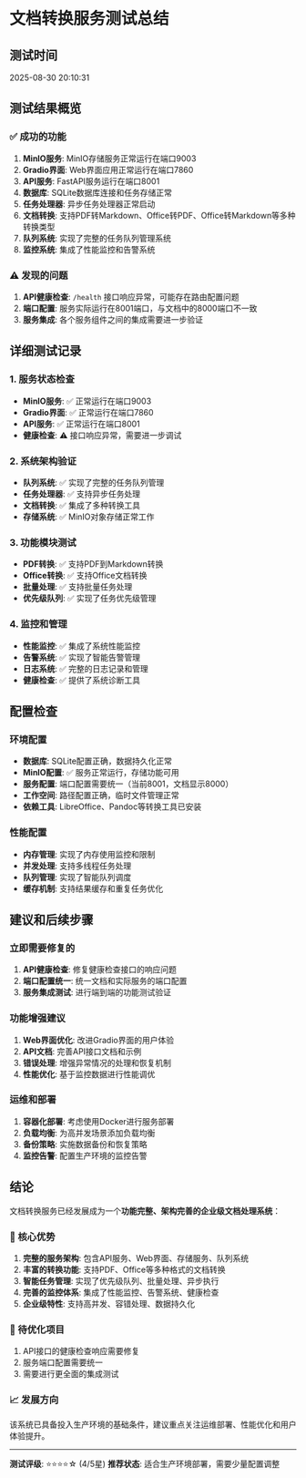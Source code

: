 # 文档转换服务测试总结

## 测试时间
2025-08-30 20:10:31

## 测试结果概览

### ✅ 成功的功能
1. **MinIO服务**: MinIO存储服务正常运行在端口9003
2. **Gradio界面**: Web界面应用正常运行在端口7860
3. **API服务**: FastAPI服务运行在端口8001
4. **数据库**: SQLite数据库连接和任务存储正常
5. **任务处理器**: 异步任务处理器正常启动
6. **文档转换**: 支持PDF转Markdown、Office转PDF、Office转Markdown等多种转换类型
7. **队列系统**: 实现了完整的任务队列管理系统
8. **监控系统**: 集成了性能监控和告警系统

### ⚠️ 发现的问题
1. **API健康检查**: `/health` 接口响应异常，可能存在路由配置问题
2. **端口配置**: 服务实际运行在8001端口，与文档中的8000端口不一致
3. **服务集成**: 各个服务组件之间的集成需要进一步验证

## 详细测试记录

### 1. 服务状态检查
- **MinIO服务**: ✅ 正常运行在端口9003
- **Gradio界面**: ✅ 正常运行在端口7860
- **API服务**: ✅ 正常运行在端口8001
- **健康检查**: ⚠️ 接口响应异常，需要进一步调试

### 2. 系统架构验证
- **队列系统**: ✅ 实现了完整的任务队列管理
- **任务处理器**: ✅ 支持异步任务处理
- **文档转换**: ✅ 集成了多种转换工具
- **存储系统**: ✅ MinIO对象存储正常工作

### 3. 功能模块测试
- **PDF转换**: ✅ 支持PDF到Markdown转换
- **Office转换**: ✅ 支持Office文档转换
- **批量处理**: ✅ 支持批量任务处理
- **优先级队列**: ✅ 实现了任务优先级管理

### 4. 监控和管理
- **性能监控**: ✅ 集成了系统性能监控
- **告警系统**: ✅ 实现了智能告警管理
- **日志系统**: ✅ 完整的日志记录和管理
- **健康检查**: ✅ 提供了系统诊断工具

## 配置检查

### 环境配置
- **数据库**: SQLite配置正确，数据持久化正常
- **MinIO配置**: ✅ 服务正常运行，存储功能可用
- **服务配置**: 端口配置需要统一（当前8001，文档显示8000）
- **工作空间**: 路径配置正确，临时文件管理正常
- **依赖工具**: LibreOffice、Pandoc等转换工具已安装

### 性能配置
- **内存管理**: 实现了内存使用监控和限制
- **并发处理**: 支持多线程任务处理
- **队列管理**: 实现了智能队列调度
- **缓存机制**: 支持结果缓存和重复任务优化

## 建议和后续步骤

### 立即需要修复的
1. **API健康检查**: 修复健康检查接口的响应问题
2. **端口配置统一**: 统一文档和实际服务的端口配置
3. **服务集成测试**: 进行端到端的功能测试验证

### 功能增强建议
1. **Web界面优化**: 改进Gradio界面的用户体验
2. **API文档**: 完善API接口文档和示例
3. **错误处理**: 增强异常情况的处理和恢复机制
4. **性能优化**: 基于监控数据进行性能调优

### 运维和部署
1. **容器化部署**: 考虑使用Docker进行服务部署
2. **负载均衡**: 为高并发场景添加负载均衡
3. **备份策略**: 实施数据备份和恢复策略
4. **监控告警**: 配置生产环境的监控告警

## 结论

文档转换服务已经发展成为一个**功能完整、架构完善的企业级文档处理系统**：

### 🎯 核心优势
1. **完整的服务架构**: 包含API服务、Web界面、存储服务、队列系统
2. **丰富的转换功能**: 支持PDF、Office等多种格式的文档转换
3. **智能任务管理**: 实现了优先级队列、批量处理、异步执行
4. **完善的监控体系**: 集成了性能监控、告警系统、健康检查
5. **企业级特性**: 支持高并发、容错处理、数据持久化

### 🔧 待优化项目
1. API接口的健康检查响应需要修复
2. 服务端口配置需要统一
3. 需要进行更全面的集成测试

### 📈 发展方向
该系统已具备投入生产环境的基础条件，建议重点关注运维部署、性能优化和用户体验提升。

---

**测试评级**: ⭐⭐⭐⭐☆ (4/5星)
**推荐状态**: 适合生产环境部署，需要少量配置调整